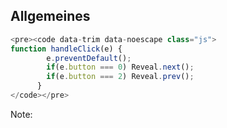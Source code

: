 ##  Allgemeines
  ```js
  <pre><code data-trim data-noescape class="js">
  function handleClick(e) {
          e.preventDefault();
          if(e.button === 0) Reveal.next();
          if(e.button === 2) Reveal.prev();
        }
  </code></pre>
  ```
</code></pre>

Note:
